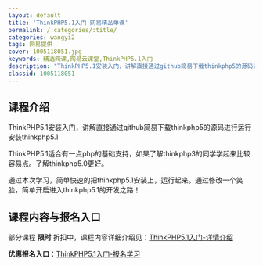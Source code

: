 ```yaml
---
layout: default
title: 'ThinkPHP5.1入门-网易精品单课'
permalink: /:categories/:title/
categories: wangyi2
tags: 网易提供
cover: 1005118051.jpg
keywords: 精选网课,网易云课堂,ThinkPHP5.1入门
description: "ThinkPHP5.1安装入门，讲解直接通过github简易下载thinkphp5的源码进行运行安装thinkphp5.1ThinkPHP5.1适合有一点php的基础支持，如果了解think"
classid: 1005118051
---
```


## 课程介绍

ThinkPHP5.1安装入门，讲解直接通过github简易下载thinkphp5的源码进行运行安装thinkphp5.1

ThinkPHP5.1适合有一点php的基础支持，如果了解thinkphp3的同学学起来比较容易点。了解thinkphp5.0更好。

通过本次学习，简单快速的把thinkphp5.1安装上，运行起来。通过修改一个笑脸，简单开启进入thinkphp5.1的开发之路！

## 课程内容与报名入口

部分课程 **限时** 折扣中，课程内容详细介绍见：[ThinkPHP5.1入门-详情介绍](https://study.163.com/course/introduction/1005118051.htm?share=1&shareId=1025206652&utm_campaign=share&utm_medium=iphoneShare&utm_source=&utm_u=1025206652)

**优惠报名入口**：[ThinkPHP5.1入门-报名学习](https://study.163.com/course/introduction/1005118051.htm?share=1&shareId=1025206652&utm_campaign=share&utm_medium=iphoneShare&utm_source=&utm_u=1025206652)

